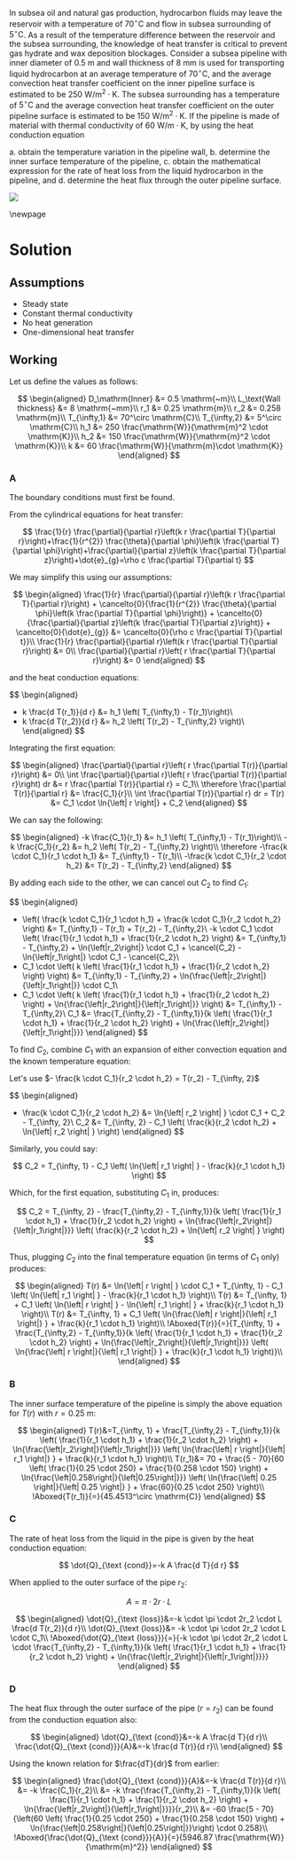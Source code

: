 In subsea oil and natural gas production, hydrocarbon fluids may leave the reservoir with a temperature of $70^{\circ} \mathrm{C}$ and flow in subsea surrounding of $5^{\circ} \mathrm{C}$. As a result of the temperature difference between the reservoir and the subsea surrounding, the knowledge of heat transfer is critical to prevent gas hydrate and wax deposition blockages. Consider a subsea pipeline with inner diameter of $0.5 \mathrm{~m}$ and wall thickness of $8 \mathrm{~mm}$ is used for transporting liquid hydrocarbon at an average temperature of $70^{\circ} \mathrm{C}$, and the average convection heat transfer coefficient on the inner pipeline surface is estimated to be $250 \mathrm{~W} / \mathrm{m}^{2} \cdot \mathrm{K}$. The subsea surrounding has a temperature of $5^{\circ} \mathrm{C}$ and the average convection heat transfer coefficient on the outer pipeline surface is estimated to be $150 \mathrm{~W} / \mathrm{m}^{2} \cdot \mathrm{K}$. If the pipeline is made of material with thermal conductivity of $60 \mathrm{~W} / \mathrm{m} \cdot \mathrm{K}$, by using the heat conduction equation

a. obtain the temperature variation in the pipeline wall,
b. determine the inner surface temperature of the pipeline,
c. obtain the mathematical expression for the rate of heat loss from the liquid hydrocarbon in the pipeline, and
d. determine the heat flux through the outer pipeline surface.

![](!imgdir/2286b4e9029f567e896174cb1414851f97b69590.png)

\newpage

# Solution

## Assumptions

* Steady state
* Constant thermal conductivity
* No heat generation
* One-dimensional heat transfer

## Working

Let us define the values as follows:

$$
\begin{aligned}
    D_\mathrm{Inner} &= 0.5 \mathrm{~m}\\
    L_\text{Wall thickness} &= 8 \mathrm{~mm}\\
    r_1 &= 0.25 \mathrm{m}\\
    r_2 &= 0.258 \mathrm{m}\\
    T_{\infty,1} &= 70^\circ \mathrm{C}\\
    T_{\infty,2} &= 5^\circ \mathrm{C}\\
    h_1 &= 250 \frac{\mathrm{W}}{\mathrm{m}^2 \cdot \mathrm{K}}\\
    h_2 &= 150 \frac{\mathrm{W}}{\mathrm{m}^2 \cdot \mathrm{K}}\\
    k &= 60 \frac{\mathrm{W}}{\mathrm{m}\cdot \mathrm{K}}
\end{aligned}
$$

### A

The boundary conditions must first be found.

From the cylindrical equations for heat transfer:

$$
\frac{1}{r} \frac{\partial}{\partial r}\left(k r \frac{\partial T}{\partial r}\right)+\frac{1}{r^{2}} \frac{\theta}{\partial \phi}\left(k \frac{\partial T}{\partial \phi}\right)+\frac{\partial}{\partial z}\left(k \frac{\partial T}{\partial z}\right)+\dot{e}_{g}=\rho c \frac{\partial T}{\partial t}
$$

We may simplify this using our assumptions:

$$
\begin{aligned}
\frac{1}{r} \frac{\partial}{\partial r}\left(k r \frac{\partial T}{\partial r}\right)
+
\cancelto{0}{\frac{1}{r^{2}} \frac{\theta}{\partial \phi}\left(k \frac{\partial T}{\partial \phi}\right)}
+
\cancelto{0}{\frac{\partial}{\partial z}\left(k \frac{\partial T}{\partial z}\right)}
+
\cancelto{0}{\dot{e}_{g}}
&=
\cancelto{0}{\rho c \frac{\partial T}{\partial t}}\\
\frac{1}{r} \frac{\partial}{\partial r}\left(k r \frac{\partial T}{\partial r}\right) &= 0\\
\frac{\partial}{\partial r}\left( r \frac{\partial T}{\partial r}\right) &= 0
\end{aligned}
$$

and the heat conduction equations:

$$
\begin{aligned}
- k \frac{d T(r_1)}{d r} &= h_1 \left( T_{\infty,1} - T(r_1)\right)\\
- k \frac{d T(r_2)}{d r} &= h_2 \left( T(r_2) - T_{\infty,2} \right)\\
\end{aligned}
$$

Integrating the first equation:

$$
\begin{aligned}
\frac{\partial}{\partial r}\left( r \frac{\partial T(r)}{\partial r}\right) &= 0\\
\int \frac{\partial}{\partial r}\left( r \frac{\partial T(r)}{\partial r}\right) dr &=  r \frac{\partial T(r)}{\partial r} = C_1\\
\therefore \frac{\partial T(r)}{\partial r} &= \frac{C_1}{r}\\
\int \frac{\partial T(r)}{\partial r} dr = T(r) &= C_1 \cdot \ln{\left| r \right|} + C_2
\end{aligned}
$$

We can say the following:

$$
\begin{aligned}
-k \frac{C_1}{r_1} &= h_1 \left( T_{\infty,1} - T(r_1)\right)\\
-k \frac{C_1}{r_2} &= h_2 \left( T(r_2) - T_{\infty,2} \right)\\
\therefore -\frac{k \cdot C_1}{r_1 \cdot h_1} &= T_{\infty,1} - T(r_1)\\
-\frac{k \cdot C_1}{r_2 \cdot h_2} &= T(r_2) - T_{\infty,2}
\end{aligned}
$$

By adding each side to the other, we can cancel out $C_2$ to find $C_1$:

$$
\begin{aligned}
- \left( \frac{k \cdot C_1}{r_1 \cdot h_1} + \frac{k \cdot C_1}{r_2 \cdot h_2} \right)
&=
T_{\infty,1} - T(r_1) + T(r_2) - T_{\infty,2}\\
-k \cdot C_1 \cdot \left( \frac{1}{r_1 \cdot h_1} + \frac{1}{r_2 \cdot h_2} \right)
&=
T_{\infty,1} - T_{\infty,2} + \ln{\left|r_2\right|} \cdot C_1 + \cancel{C_2} - \ln{\left|r_1\right|} \cdot C_1 - \cancel{C_2}\\
- C_1 \cdot \left( k \left( \frac{1}{r_1 \cdot h_1} + \frac{1}{r_2 \cdot h_2} \right) \right)
&=
T_{\infty,1} - T_{\infty,2} + \ln{\frac{\left|r_2\right|}{\left|r_1\right|}} \cdot C_1\\
- C_1 \cdot \left( k \left( \frac{1}{r_1 \cdot h_1} + \frac{1}{r_2 \cdot h_2} \right) + \ln{\frac{\left|r_2\right|}{\left|r_1\right|}} \right)
&=
T_{\infty,1} - T_{\infty,2}\\
C_1
&=
\frac{T_{\infty,2} - T_{\infty,1}}{k \left( \frac{1}{r_1 \cdot h_1} + \frac{1}{r_2 \cdot h_2} \right) + \ln{\frac{\left|r_2\right|}{\left|r_1\right|}}}
\end{aligned}
$$

To find $C_2$, combine $C_1$ with an expansion of either convection equation and the known temperature equation:

Let's use $- \frac{k \cdot C_1}{r_2 \cdot h_2} = T(r_2) - T_{\infty, 2}$

$$
\begin{aligned}
- \frac{k \cdot C_1}{r_2 \cdot h_2} &= \ln{\left| r_2 \right| } \cdot C_1 + C_2 - T_{\infty, 2}\\
C_2 &= T_{\infty, 2} - C_1 \left( \frac{k}{r_2 \cdot h_2} + \ln{\left| r_2 \right| } \right)
\end{aligned}
$$

Similarly, you could say:

$$
C_2 = T_{\infty, 1} - C_1 \left( \ln{\left| r_1 \right| } - \frac{k}{r_1 \cdot h_1} \right)
$$

Which, for the first equation, substituting $C_1$ in, produces:

$$
C_2 = T_{\infty, 2} - \frac{T_{\infty,2} - T_{\infty,1}}{k \left( \frac{1}{r_1 \cdot h_1} + \frac{1}{r_2 \cdot h_2} \right) + \ln{\frac{\left|r_2\right|}{\left|r_1\right|}}} \left( \frac{k}{r_2 \cdot h_2} + \ln{\left| r_2 \right| } \right)
$$

Thus, plugging $C_2$ into the final temperature equation (in terms of $C_1$ only) produces:

$$
\begin{aligned}
T(r) &= \ln{\left| r \right| } \cdot C_1 + T_{\infty, 1} - C_1 \left( \ln{\left| r_1 \right| } - \frac{k}{r_1 \cdot h_1} \right)\\
T(r) &= T_{\infty, 1} + C_1 \left( \ln{\left| r \right| } - \ln{\left| r_1 \right| } + \frac{k}{r_1 \cdot h_1} \right)\\
T(r) &= T_{\infty, 1} + C_1 \left( \ln{\frac{\left| r \right|}{\left| r_1 \right|} } + \frac{k}{r_1 \cdot h_1} \right)\\
!Aboxed{T(r)}{=}{T_{\infty, 1} + \frac{T_{\infty,2} - T_{\infty,1}}{k \left( \frac{1}{r_1 \cdot h_1} + \frac{1}{r_2 \cdot h_2} \right) + \ln{\frac{\left|r_2\right|}{\left|r_1\right|}}} \left( \ln{\frac{\left| r \right|}{\left| r_1 \right|} } + \frac{k}{r_1 \cdot h_1} \right)}\\
\end{aligned}
$$

### B

The inner surface temperature of the pipeline is simply the above equation for $T(r)$ with $r=0.25\mathrm{~m}$:

$$
\begin{aligned}
T(r)&=T_{\infty, 1} + \frac{T_{\infty,2} - T_{\infty,1}}{k \left( \frac{1}{r_1 \cdot h_1} + \frac{1}{r_2 \cdot h_2} \right) + \ln{\frac{\left|r_2\right|}{\left|r_1\right|}}} \left( \ln{\frac{\left| r \right|}{\left| r_1 \right|} } + \frac{k}{r_1 \cdot h_1} \right)\\
T(r_1)&= 70 + \frac{5 - 70}{60 \left( \frac{1}{0.25 \cdot 250} + \frac{1}{0.258 \cdot 150} \right) + \ln{\frac{\left|0.258\right|}{\left|0.25\right|}}} \left( \ln{\frac{\left| 0.25 \right|}{\left| 0.25 \right|} } + \frac{60}{0.25 \cdot 250} \right)\\
!Aboxed{T(r_1)}{=}{45.4513^\circ \mathrm{C}}
\end{aligned}
$$

### C

The rate of heat loss from the liquid in the pipe is given by the heat conduction equation:

$$
\dot{Q}_{\text {cond}}=-k A \frac{d T}{d r}
$$

When applied to the outer surface of the pipe $r_2$:

$$
A = \pi \cdot 2r \cdot L
$$

$$
\begin{aligned}
\dot{Q}_{\text {loss}}&=-k \cdot \pi \cdot 2r_2 \cdot L \frac{d T(r_2)}{d r}\\
\dot{Q}_{\text {loss}}&= -k \cdot \pi \cdot 2r_2 \cdot L \cdot C_1\\
!Aboxed{\dot{Q}_{\text {loss}}}{=}{-k \cdot \pi \cdot 2r_2 \cdot L \cdot \frac{T_{\infty,2} - T_{\infty,1}}{k \left( \frac{1}{r_1 \cdot h_1} + \frac{1}{r_2 \cdot h_2} \right) + \ln{\frac{\left|r_2\right|}{\left|r_1\right|}}}}
\end{aligned}
$$

### D

The heat flux through the outer surface of the pipe ($r=r_2$) can be found from the conduction equation also:

$$
\begin{aligned}
\dot{Q}_{\text {cond}}&=-k A \frac{d T}{d r}\\
\frac{\dot{Q}_{\text {cond}}}{A}&=-k \frac{d T(r)}{d r}\\
\end{aligned}
$$

Using the known relation for $\frac{dT}{dr}$ from earlier:

$$
\begin{aligned}
\frac{\dot{Q}_{\text {cond}}}{A}&=-k \frac{d T(r)}{d r}\\
&= -k \frac{C_1}{r_2}\\
&= -k \frac{\frac{T_{\infty,2} - T_{\infty,1}}{k \left( \frac{1}{r_1 \cdot h_1} + \frac{1}{r_2 \cdot h_2} \right) + \ln{\frac{\left|r_2\right|}{\left|r_1\right|}}}}{r_2}\\
&= -60 \frac{5 - 70}{\left(60 \left( \frac{1}{0.25 \cdot 250} + \frac{1}{0.258 \cdot 150} \right) + \ln{\frac{\left|0.258\right|}{\left|0.25\right|}}\right) \cdot 0.258}\\
!Aboxed{\frac{\dot{Q}_{\text {cond}}}{A}}{=}{5946.87 \frac{\mathrm{W}}{\mathrm{m}^2}}
\end{aligned}
$$